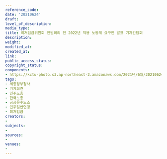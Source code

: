 ```yaml
---
reference_code: 
date: '20210624'
draft: 
level_of_description: 
media_type: 
title: 최저임금위원회 전원회의 전 2022년 적용 노동계 요구안 발표 기자간담회
description: 
weight: 
modified_at: 
created_at: 
link: 
public_access_status: 
copyright_status: 
components:
- https://kctu-photo.s3.ap-northeast-2.amazonaws.com/2021년/6월/20210624-최저임금위원회+전원회의+전+2022년+적용+노동계+요구안+발표+기자간담회_세종정부청사_기자회견_민주노총_한국노총_공공운수노조_민주일반연맹_최저임금/_R621858.jpg
tags:
- 세종정부청사
- 기자회견
- 민주노총
- 한국노총
- 공공운수노조
- 민주일반연맹
- 최저임금
creators:
- 
subjects:
- 
sources:
- 
venues:
- 
---
```

